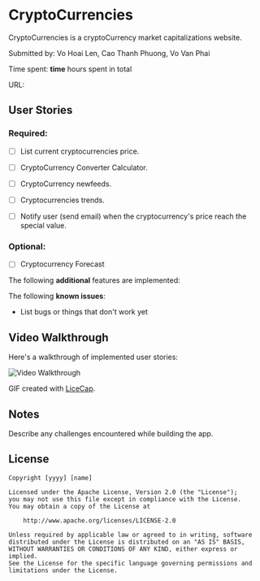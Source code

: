 # CryptoCurrencies

CryptoCurrencies is a cryptoCurrency market capitalizations website. 


Submitted by: Vo Hoai Len, Cao Thanh Phuong, Vo Van Phai

Time spent: **time** hours spent in total

URL: 

## User Stories

### Required:
* [ ] List current cryptocurrencies price.
* [ ] CryptoCurrency Converter Calculator.
* [ ] CryptoCurrency newfeeds.
* [ ] Cryptocurrencies trends.
* [ ] Notify user (send email) when the cryptocurrency's price reach the special value.


### Optional:
* [ ] Cryptocurrency Forecast

The following **additional** features are implemented:

The following **known issues**:

* List bugs or things that don't work yet

## Video Walkthrough

Here's a walkthrough of implemented user stories:

![Video Walkthrough](demo.gif)

GIF created with [LiceCap](http://www.cockos.com/licecap/).

## Notes

Describe any challenges encountered while building the app.

## License

    Copyright [yyyy] [name]

    Licensed under the Apache License, Version 2.0 (the "License");
    you may not use this file except in compliance with the License.
    You may obtain a copy of the License at

        http://www.apache.org/licenses/LICENSE-2.0

    Unless required by applicable law or agreed to in writing, software
    distributed under the License is distributed on an "AS IS" BASIS,
    WITHOUT WARRANTIES OR CONDITIONS OF ANY KIND, either express or implied.
    See the License for the specific language governing permissions and
    limitations under the License.
